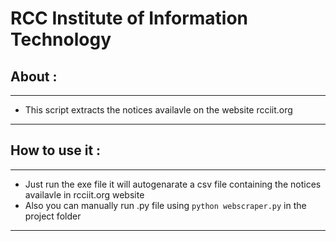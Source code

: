 # RCC Institute of Information Technology

## About :

---

- This script extracts the notices availavle on the website rcciit.org

---

## How to use it :

---

- Just run the exe file it will autogenarate a csv file containing the notices availavle in rcciit.org website
- Also you can manually run .py file using `python webscraper.py` in the project folder

---
